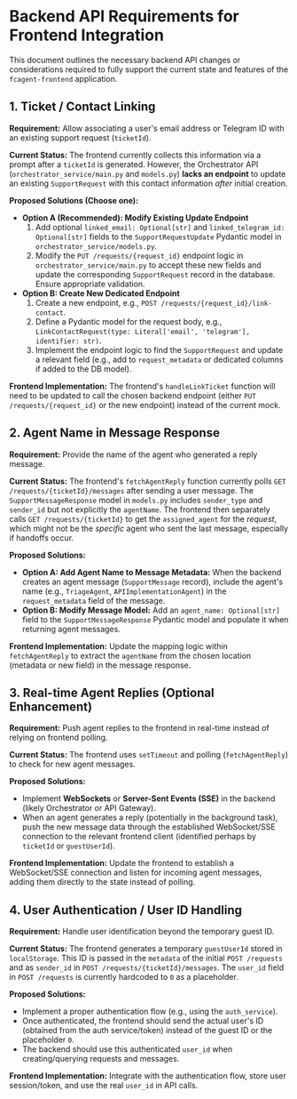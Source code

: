 # Backend API Requirements for Frontend Integration

This document outlines the necessary backend API changes or considerations required to fully support the current state and features of the `fcagent-frontend` application.

## 1. Ticket / Contact Linking

**Requirement:** Allow associating a user's email address or Telegram ID with an existing support request (`ticketId`).

**Current Status:** The frontend currently collects this information via a prompt after a `ticketId` is generated. However, the Orchestrator API (`orchestrator_service/main.py` and `models.py`) **lacks an endpoint** to update an existing `SupportRequest` with this contact information *after* initial creation.

**Proposed Solutions (Choose one):**

*   **Option A (Recommended): Modify Existing Update Endpoint**
    1.  Add optional `linked_email: Optional[str]` and `linked_telegram_id: Optional[str]` fields to the `SupportRequestUpdate` Pydantic model in `orchestrator_service/models.py`.
    2.  Modify the `PUT /requests/{request_id}` endpoint logic in `orchestrator_service/main.py` to accept these new fields and update the corresponding `SupportRequest` record in the database. Ensure appropriate validation.
*   **Option B: Create New Dedicated Endpoint**
    1.  Create a new endpoint, e.g., `POST /requests/{request_id}/link-contact`.
    2.  Define a Pydantic model for the request body, e.g., `LinkContactRequest(type: Literal['email', 'telegram'], identifier: str)`.
    3.  Implement the endpoint logic to find the `SupportRequest` and update a relevant field (e.g., add to `request_metadata` or dedicated columns if added to the DB model).

**Frontend Implementation:** The frontend's `handleLinkTicket` function will need to be updated to call the chosen backend endpoint (either `PUT /requests/{request_id}` or the new endpoint) instead of the current mock.

## 2. Agent Name in Message Response

**Requirement:** Provide the name of the agent who generated a reply message.

**Current Status:** The frontend's `fetchAgentReply` function currently polls `GET /requests/{ticketId}/messages` after sending a user message. The `SupportMessageResponse` model in `models.py` includes `sender_type` and `sender_id` but not explicitly the `agentName`. The frontend then separately calls `GET /requests/{ticketId}` to get the `assigned_agent` for the *request*, which might not be the *specific* agent who sent the last message, especially if handoffs occur.

**Proposed Solutions:**

*   **Option A: Add Agent Name to Message Metadata:** When the backend creates an agent message (`SupportMessage` record), include the agent's name (e.g., `TriageAgent`, `APIImplementationAgent`) in the `request_metadata` field of the message.
*   **Option B: Modify Message Model:** Add an `agent_name: Optional[str]` field to the `SupportMessageResponse` Pydantic model and populate it when returning agent messages.

**Frontend Implementation:** Update the mapping logic within `fetchAgentReply` to extract the `agentName` from the chosen location (metadata or new field) in the message response.

## 3. Real-time Agent Replies (Optional Enhancement)

**Requirement:** Push agent replies to the frontend in real-time instead of relying on frontend polling.

**Current Status:** The frontend uses `setTimeout` and polling (`fetchAgentReply`) to check for new agent messages.

**Proposed Solutions:**

*   Implement **WebSockets** or **Server-Sent Events (SSE)** in the backend (likely Orchestrator or API Gateway).
*   When an agent generates a reply (potentially in the background task), push the new message data through the established WebSocket/SSE connection to the relevant frontend client (identified perhaps by `ticketId` or `guestUserId`).

**Frontend Implementation:** Update the frontend to establish a WebSocket/SSE connection and listen for incoming agent messages, adding them directly to the state instead of polling.

## 4. User Authentication / User ID Handling

**Requirement:** Handle user identification beyond the temporary guest ID.

**Current Status:** The frontend generates a temporary `guestUserId` stored in `localStorage`. This ID is passed in the `metadata` of the initial `POST /requests` and as `sender_id` in `POST /requests/{ticketId}/messages`. The `user_id` field in `POST /requests` is currently hardcoded to `0` as a placeholder.

**Proposed Solutions:**

*   Implement a proper authentication flow (e.g., using the `auth_service`).
*   Once authenticated, the frontend should send the actual user's ID (obtained from the auth service/token) instead of the guest ID or the placeholder `0`.
*   The backend should use this authenticated `user_id` when creating/querying requests and messages.

**Frontend Implementation:** Integrate with the authentication flow, store user session/token, and use the real `user_id` in API calls. 